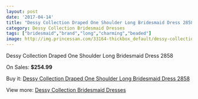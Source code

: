 ```yaml
---
layout: post
date: '2017-04-14'
title: "Dessy Collection Draped One Shoulder Long Bridesmaid Dress 2858"
category: Dessy Collection Bridesmaid Dresses
tags: ["bridesmaid","brand","long","charming","beaded"]
image: http://img.princessan.com/33164-thickbox_default/dessy-collection-draped-one-shoulder-long-bridesmaid-dress-2858.jpg
---
```

Dessy Collection Draped One Shoulder Long Bridesmaid Dress 2858

On Sales: **$254.99**
<a href="https://www.princessan.com/en/15375-dessy-collection-draped-one-shoulder-long-bridesmaid-dress-2858.html"><amp-img layout="responsive" width="600" height="600" src="//img.princessan.com/33164-thickbox_default/dessy-collection-draped-one-shoulder-long-bridesmaid-dress-2858.jpg" alt="Dessy Collection Draped One Shoulder Long Bridesmaid Dress 2858 0" /></a>

Buy it: [Dessy Collection Draped One Shoulder Long Bridesmaid Dress 2858](https://www.princessan.com/en/15375-dessy-collection-draped-one-shoulder-long-bridesmaid-dress-2858.html "Dessy Collection Draped One Shoulder Long Bridesmaid Dress 2858")

View more: [Dessy Collection Bridesmaid Dresses](https://www.princessan.com/en/111- "Dessy Collection Bridesmaid Dresses")